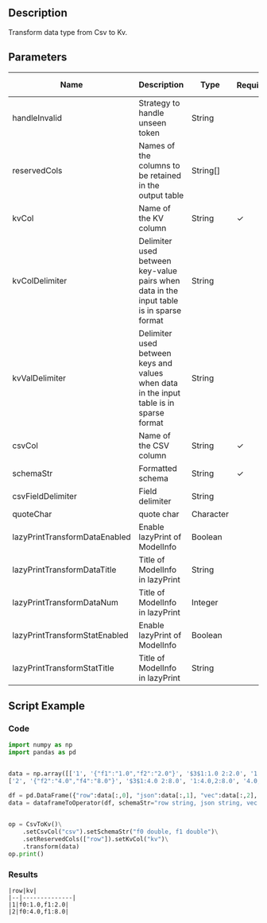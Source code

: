 ## Description
Transform data type from Csv to Kv.

## Parameters
| Name | Description | Type | Required？ | Default Value |
| --- | --- | --- | --- | --- |
| handleInvalid | Strategy to handle unseen token | String |  | "ERROR" |
| reservedCols | Names of the columns to be retained in the output table | String[] |  | null |
| kvCol | Name of the KV column | String | ✓ |  |
| kvColDelimiter | Delimiter used between key-value pairs when data in the input table is in sparse format | String |  | "," |
| kvValDelimiter | Delimiter used between keys and values when data in the input table is in sparse format | String |  | ":" |
| csvCol | Name of the CSV column | String | ✓ |  |
| schemaStr | Formatted schema | String | ✓ |  |
| csvFieldDelimiter | Field delimiter | String |  | "," |
| quoteChar | quote char | Character |  | "\"" |
| lazyPrintTransformDataEnabled | Enable lazyPrint of ModelInfo | Boolean |  | false |
| lazyPrintTransformDataTitle | Title of ModelInfo in lazyPrint | String |  | null |
| lazyPrintTransformDataNum | Title of ModelInfo in lazyPrint | Integer |  | -1 |
| lazyPrintTransformStatEnabled | Enable lazyPrint of ModelInfo | Boolean |  | false |
| lazyPrintTransformStatTitle | Title of ModelInfo in lazyPrint | String |  | null |

## Script Example
### Code
```python
import numpy as np
import pandas as pd


data = np.array([['1', '{"f1":"1.0","f2":"2.0"}', '$3$1:1.0 2:2.0', '1:1.0,2:2.0', '1.0,2.0', 1.0, 2.0],
['2', '{"f2":"4.0","f4":"8.0"}', '$3$1:4.0 2:8.0', '1:4.0,2:8.0', '4.0,8.0', 4.0, 8.0]])

df = pd.DataFrame({"row":data[:,0], "json":data[:,1], "vec":data[:,2], "kv":data[:,3], "csv":data[:,4], "f0":data[:,5], "f1":data[:,6]})
data = dataframeToOperator(df, schemaStr="row string, json string, vec string, kv string, csv string, f0 double, f1 double",op_type="batch")
    

op = CsvToKv()\
    .setCsvCol("csv").setSchemaStr("f0 double, f1 double")\
    .setReservedCols(["row"]).setKvCol("kv")\
    .transform(data)
op.print()
```

### Results
    
    |row|kv|
    |--|--------------|
    |1|f0:1.0,f1:2.0|
    |2|f0:4.0,f1:8.0|
    
